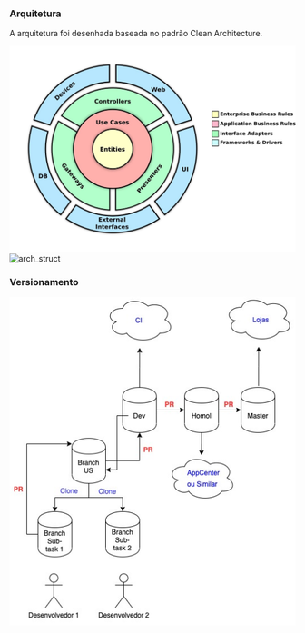 ### Arquitetura

A arquitetura foi desenhada baseada no padrão Clean Architecture.

![arch](./clean-arch.jpg)
![arch_struct](./clean-arch-struc.jpg)

### Versionamento

![versionamento](./ideia_de_versionamento.jpg)
